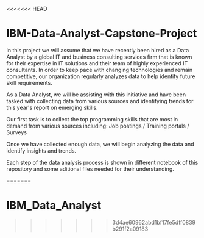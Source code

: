 <<<<<<< HEAD
# IBM-Data-Analyst-Capstone-Project

In this project we will assume that we have recently been hired as a Data Analyst by a global IT and business consulting services firm that is known for their expertise in IT solutions and their team of highly experienced IT consultants.  In order to keep pace with changing technologies and remain competitive, our organization regularly analyzes data to help identify future skill requirements. 

As a Data Analyst, we will be assisting with this initiative and have been tasked with collecting data from various sources and identifying trends for this 
year's report on emerging skills. 

Our first task is to collect the top programming skills that are most in demand from various sources including: Job postings / Training portals / Surveys

Once we have collected enough data, we will begin analyzing the data and identify insights and trends.

Each step of the data analysis process is shown in different notebook of this repository and some aditional files needed for their understanding.

=======
# IBM_Data_Analyst
>>>>>>> 3d4ae60962abd1bf17fe5dff0839b291f2a09183
